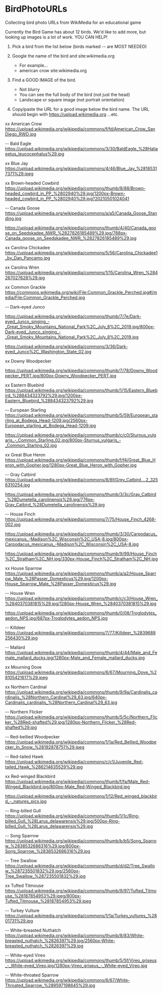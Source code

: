 # BirdPhotoURLs
Collecting bird photo URLs from WikiMedia for an educational game

Currently the Bird Game has about 12 birds. 
We'd like to add more, but looking up images is a lot of work. 
YOU CAN HELP!

1. Pick a bird from the list below (birds marked -- are MOST NEEDED)

2. Google the name of the bird and site:wikimedia.org
   - For example...
   - american crow site:wikimedia.org

3. Find a GOOD IMAGE of the bird.
   - Not blurry
   - You can see the full body of the bird (not just the head)
   - Landscape or square image (not portrait orientation)

4. Copy/paste the URL for a good image below the bird name. 
   The URL should begin with https://upload.wikimedia.org ...etc.

xx American Crow
https://upload.wikimedia.org/wikipedia/commons/f/fd/American_Crow_SanDiego_RWD.jpg

-- Bald Eagle
https://upload.wikimedia.org/wikipedia/commons/3/30/BaldEagle_%28Haliaeetus_leucocephalus%29.jpg


xx Blue Jay
https://upload.wikimedia.org/wikipedia/commons/4/46/Blue_Jay_%28185317371%29.jpeg


xx Brown-headed Cowbird
https://upload.wikimedia.org/wikipedia/commons/thumb/8/88/Brown-headed_cowbird_in_PP_%2802940%29.jpg/1200px-Brown-headed_cowbird_in_PP_%2802940%29.jpg?20210501024041

-- Canada Goose
https://upload.wikimedia.org/wikipedia/commons/a/a5/Canada_Goose_Standing.jpg

https://upload.wikimedia.org/wikipedia/commons/thumb/4/40/Canada_goose_on_Seedskadee_NWR_%2827826185489%29.jpg/788px-Canada_goose_on_Seedskadee_NWR_%2827826185489%29.jpg

xx Carolina Chickadee
https://upload.wikimedia.org/wikipedia/commons/5/56/Carolina_Chickadee1_by_Dan_Pancamo.jpg


xx Carolina Wren
https://upload.wikimedia.org/wikipedia/commons/1/15/Carolina_Wren_%284267027628%29.jpg


xx Common Grackle
https://commons.wikimedia.org/wiki/File:Common_Grackle_Perched.jpg#/media/File:Common_Grackle_Perched.jpg

-- Dark-eyed Junco

https://upload.wikimedia.org/wikipedia/commons/thumb/7/7e/Dark-eyed_Junco_singing_-_Great_Smoky_Mountains_National_Park%2C_July_8%2C_2019.jpg/800px-Dark-eyed_Junco_singing_-_Great_Smoky_Mountains_National_Park%2C_July_8%2C_2019.jpg

https://upload.wikimedia.org/wikipedia/commons/3/36/Dark-eyed_Junco%2C_Washington_State_02.jpg


xx Downy Woodpecker

https://upload.wikimedia.org/wikipedia/commons/thumb/7/78/Downy_Woodpecker_PERT.jpg/800px-Downy_Woodpecker_PERT.jpg

xx Eastern Bluebird
https://upload.wikimedia.org/wikipedia/commons/thumb/1/15/Eastern_Bluebird_%288434323792%29.jpg/1200px-Eastern_Bluebird_%288434323792%29.jpg


-- European Starling
https://upload.wikimedia.org/wikipedia/commons/thumb/5/59/European_starling_at_Bodega_Head-1209.jpg/2560px-European_starling_at_Bodega_Head-1209.jpg

https://upload.wikimedia.org/wikipedia/commons/thumb/c/c0/Sturnus_vulgaris_-_Common_Starling_02.jpg/800px-Sturnus_vulgaris_-_Common_Starling_02.jpg


xx Great Blue Heron
https://upload.wikimedia.org/wikipedia/commons/thumb/f/f4/Great_Blue_Heron_with_Gopher.jpg/1280px-Great_Blue_Heron_with_Gopher.jpg


-- Gray Catbird
https://upload.wikimedia.org/wikipedia/commons/8/8f/Grey_Catbird....2_3256310254.jpg

https://upload.wikimedia.org/wikipedia/commons/thumb/3/3c/Gray_Catbird_%28Dumetella_carolinensis%29.jpg/776px-Gray_Catbird_%28Dumetella_carolinensis%29.jpg


-- House Finch
https://upload.wikimedia.org/wikipedia/commons/7/75/House_Finch_4268-002.jpg

https://upload.wikimedia.org/wikipedia/commons/thumb/3/30/Carpodacus_mexicanus_-Madison%2C_Wisconsin%2C_USA-8.jpg/800px-Carpodacus_mexicanus_-Madison%2C_Wisconsin%2C_USA-8.jpg

https://upload.wikimedia.org/wikipedia/commons/thumb/9/99/House_Finch%2C_Stratham%2C_NH.jpg/330px-House_Finch%2C_Stratham%2C_NH.jpg


xx House Sparrow
https://upload.wikimedia.org/wikipedia/commons/thumb/a/a2/House_Sparrow_Male_%28Passer_Domesticus%29.jpg/1200px-House_Sparrow_Male_%28Passer_Domesticus%29.jpg


-- House Wren
https://upload.wikimedia.org/wikipedia/commons/thumb/c/c3/House_Wren_%2840370381815%29.jpg/1280px-House_Wren_%2840370381815%29.jpg

https://upload.wikimedia.org/wikipedia/commons/thumb/0/08/Troglodytes_aedon_NPS.jpg/687px-Troglodytes_aedon_NPS.jpg

-- Killdeer
https://upload.wikimedia.org/wikipedia/commons/7/77/Killdeer_%2839688256430%29.jpg

-- Mallard
https://upload.wikimedia.org/wikipedia/commons/thumb/4/44/Male_and_Female_mallard_ducks.jpg/1280px-Male_and_Female_mallard_ducks.jpg


xx Mourning Dove
https://upload.wikimedia.org/wikipedia/commons/6/67/Mourning_Dove_%28105421617%29.jpeg


xx Northern Cardinal
https://upload.wikimedia.org/wikipedia/commons/thumb/9/9a/Cardinalis_cardinalis_%28Northern_Cardinal%29_63.jpg/640px-Cardinalis_cardinalis_%28Northern_Cardinal%29_63.jpg


-- Northern Flicker
https://upload.wikimedia.org/wikipedia/commons/thumb/5/5c/Northern_Flicker_%28Red-shafted%29.jpg/1280px-Northern_Flicker_%28Red-shafted%29.jpg


-- Red-bellied Woodpecker
https://upload.wikimedia.org/wikipedia/commons/1/1a/Red_Bellied_Woodpecker_In_Snow_%28192878751%29.jpeg


-- Red-tailed Hawk
https://upload.wikimedia.org/wikipedia/commons/c/c1/Juvenile_Red-tailed_Hawk_%286214635529%29.jpg



xx Red-winged Blackbird
https://upload.wikimedia.org/wikipedia/commons/thumb/f/fa/Male_Red-Winged_Blackbird.jpg/800px-Male_Red-Winged_Blackbird.jpg

https://upload.wikimedia.org/wikipedia/commons/1/12/Red_winged_blackbird_-_natures_pics.jpg



-- Ring-billed Gull
https://upload.wikimedia.org/wikipedia/commons/thumb/1/1c/Ring-billed_Gull_%28Larus_delawarensis%29.jpg/500px-Ring-billed_Gull_%28Larus_delawarensis%29.jpg


-- Song Sparrow
https://upload.wikimedia.org/wikipedia/commons/thumb/b/b5/Song_Sparrow_%2838532686316%29.jpg/800px-Song_Sparrow_%2838532686316%29.jpg


-- Tree Swallow
https://upload.wikimedia.org/wikipedia/commons/thumb/d/d2/Tree_Swallow_%287235501832%29.jpg/2560px-Tree_Swallow_%287235501832%29.jpg


xx Tufted Titmouse
https://upload.wikimedia.org/wikipedia/commons/thumb/9/97/Tufted_Titmouse_%28187854953%29.jpeg/800px-Tufted_Titmouse_%28187854953%29.jpeg

-- Turkey Vulture
https://upload.wikimedia.org/wikipedia/commons/1/1a/Turkey_vultures_%2801731%29.jpg


-- White-breasted Nuthatch
https://upload.wikimedia.org/wikipedia/commons/thumb/8/83/White-breasted_nuthatch_%2826397%29.jpg/2560px-White-breasted_nuthatch_%2826397%29.jpg


-- White-eyed Vireo
https://upload.wikimedia.org/wikipedia/commons/thumb/5/5f/Vireo_griseus_-_White-eyed_Vireo.jpg/1280px-Vireo_griseus_-_White-eyed_Vireo.jpg


-- White-throated Sparrow
https://upload.wikimedia.org/wikipedia/commons/6/67/White-Throated_Sparrow_%289597198645%29.jpg



